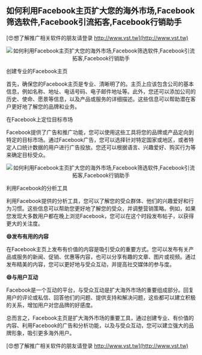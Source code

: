 ## **如何利用Facebook主页扩大您的海外市场,Facebook筛选软件,Facebook引流拓客,Facebook行销助手**

[😍想了解推广相关软件的朋友请登录 http://www.vst.tw](http://www.vst.tw)

 <center><img src="https://vst.tw/MP4/tuiguang/png/3.png" alt="如何利用Facebook主页扩大您的海外市场,Facebook筛选软件,Facebook引流拓客,Facebook行销助手"></center>

创建专业的Facebook主页

首先，确保您的Facebook主页是专业、清晰明了的。主页上应该包含公司的基本信息，例如名称、地址、电话号码、电子邮件地址等。此外，您还可以添加公司的历史、使命、愿景等信息，以及产品或服务的详细描述。这些信息可以帮助潜在客户更好地了解您的品牌和业务。

在Facebook上定位目标市场

Facebook提供了广告和推广功能，您可以使用这些工具将您的品牌或产品定向到特定的目标市场。通过Facebook广告，您可以选择针对特定国家或地区，或者特定人口统计数据的用户进行广告投放。您还可以根据语言、兴趣爱好、购买行为等来确定目标受众。

 <center><img src="https://vst.tw/MP4/tuiguang/png/8.png" alt="如何利用Facebook主页扩大您的海外市场,Facebook筛选软件,Facebook引流拓客,Facebook行销助手"></center>

利用Facebook的分析工具

利用Facebook提供的分析工具，您可以了解您的受众群体、他们的兴趣爱好和行为习惯。这些信息可以帮助您更好地了解您的受众，并调整营销策略。例如，如果您发现大多数用户都在晚上浏览Facebook，您可以在这个时段发布帖子，以获得更大的关注度。

**😄发布有用的内容**

在Facebook主页上发布有价值的内容是吸引受众的重要方式。您可以发布有关产品或服务的新闻、促销、优惠等内容，也可以分享有趣的文章、图片或视频。通过发布精美的内容，您可以更好地与受众互动，并提高社交媒体的参与度。

**😄与用户互动**

Facebook是一个互动的平台，与受众互动是扩大海外市场的重要组成部分。回复用户的评论或私信、回答他们的问题、提供支持和解决问题，这些都可以建立积极的关系，增加用户对您品牌的好感度。

总而言之，Facebook主页是扩大海外市场的重要工具，通过创建专业、有价值的内容、利用Facebook的广告和分析功能，以及与受众互动，您可以建立强大的品牌形象，吸引更多海外用户。

[😍想了解推广相关软件的朋友请登录 http://www.vst.tw](http://www.vst.tw)



